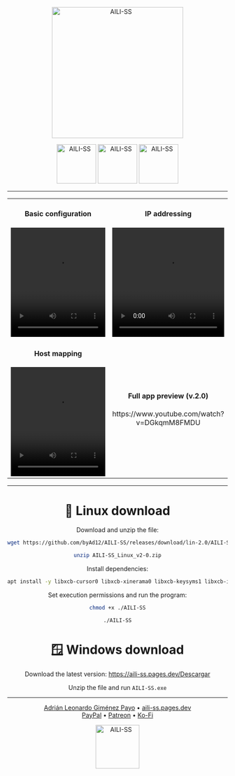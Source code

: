 <div align="center">

<p>
  <a href="https://aili-ss.pages.dev/"><img style="width: 300px;" src="https://aili-ss.pages.dev/Img/Logos/Logo_Nombre_Blanco.png" alt="AILI-SS"></a>
</p>

<p>
  <a href="https://github.com/byAd12/AILI-SS/blob/main/README-es.md"><img style="width: 90px;" src="https://img.shields.io/badge/docs-español-red?style=flat" alt="AILI-SS"></a>
  <a href="https://github.com/byAd12/AILI-SS/blob/main/README-gl.md"><img style="width: 90px;" src="https://img.shields.io/badge/docs-galego-blue?style=flat" alt="AILI-SS"></a>
  <a href="https://github.com/byAd12/AILI-SS/blob/main/README-en.md"><img style="width: 90px;" src="https://img.shields.io/badge/docs-english-orange?style=flat" alt="AILI-SS"></a>
</p>

---

<table>
   <tr>
      <td width="50%" align="center">
         <h4>Basic configuration</h4>
         <video src="https://github.com/user-attachments/assets/de6f8087-7832-4376-9616-8dea85eba9a6" controls style="width:100%; 
            max-width:400px; height:250px;">
      </td>
      <td width="50%" align="center">
         <h4>IP addressing</h4>
         <video src="https://github.com/user-attachments/assets/b97527fa-76a0-447d-a2b4-1398aea67586" controls style="width:100%; max-width:400px; height:250px;">
      </td>
   </tr>
   <tr>
      <td width="50%" align="center">
         <h4>Host mapping</h4>
         <video src="https://github.com/user-attachments/assets/8b60dae6-539f-4431-9170-44d79b89784d" controls style="width:100%; 
            max-width:400px; height:250px;">
      </td>
      <td width="50%" align="center">
         <h4>Full app preview (v.2.0)</h4>
         <p>https://www.youtube.com/watch?v=DGkqmM8FMDU</p>
      </td>
   </tr>
</table>

---

# 🐧 Linux download
Download and unzip the file:
```sh
wget https://github.com/byAd12/AILI-SS/releases/download/lin-2.0/AILI-SS_Linux_v2-0.zip
```
```sh
unzip AILI-SS_Linux_v2-0.zip
```
Install dependencies:

```sh
apt install -y libxcb-cursor0 libxcb-xinerama0 libxcb-keysyms1 libxcb-image0 libxcb-shm0 libxcb-randr0 libxcb-render-util0 libxcb-render0 libxcb-util1 libxcb-xfixes0 libxkbcommon-x11-0
```
Set execution permissions and run the program:
```sh
chmod +x ./AILI-SS
```
```sh
./AILI-SS
```

# 🪟 Windows download 

Download the latest version: https://aili-ss.pages.dev/Descargar

Unzip the file and run ```AILI-SS.exe```

---

<p>
  <a href="https://byad12.pages.dev" target="_blank_">Adrián Leonardo Giménez Payo</a>  •  <a href="https://aili-ss.pages.dev" target="_blank_">aili-ss.pages.dev</a>
  <br>
  <a href="https://www.paypal.com/donate/?hosted_button_id=9D8YV9UW5LYKQ" target="_blank_">PayPal</a>  •  <a href="https://www.patreon.com/c/byAd12" target="_blank_">Patreon</a>  •  <a href="https://ko-fi.com/byad12" target="_blank_">Ko-Fi</a>
</p>

<p>
  <a href="https://aili-ss.pages.dev/"><img style="width: 100px;" src="https://aili-ss.pages.dev/Img/Logos/Logo_Escudo.svg" alt="AILI-SS"></a>
</p>

</div>
